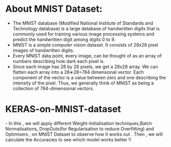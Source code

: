# About MNIST Dataset:
- The MNIST database (Modified National Institute of Standards and Technology database) is a large database of handwritten digits that is commonly used for training various image processing systems and predict the handwritten digit among digits 0 to 9.
- MNIST is a simple computer vision dataset. It consists of 28x28 pixel images of handwritten digits.
- Every MNIST data point, every image, can be thought of as an array of numbers describing how dark each pixel is.
- Since each image has 28 by 28 pixels, we get a 28x28 array. We can flatten each array into a 28∗28=784 dimensional vector. Each component of the vector is a value between zero and one describing the intensity of the pixel. Thus, we generally think of MNIST as being a collection of 784-dimensional vectors.



# KERAS-on-MNIST-dataset
<p>
  - In this , we will apply different Weight-Initialisation techniques,Batch Normalisations, DropOuts(for Regularisation to reduce Overfitting) and Optimisers , on MNIST Dataset to observe how it works out . Then , we will calculate the Accuracies to see which model works better !!
</p>
